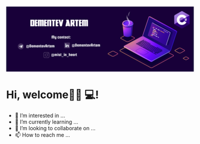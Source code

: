 ![DBschema](/photo/myLogo.png)

# Hi, welcome🧑🏻‍ 💻!
- 👀 I’m interested in ...
- 🌱 I’m currently learning ...
- 💞️ I’m looking to collaborate on ...
- 📫 How to reach me ...
